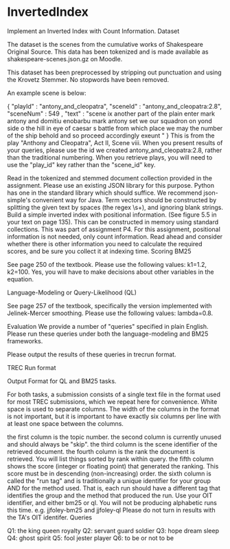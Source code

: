 # InvertedIndex

Implement an Inverted Index with Count Information.
Dataset

The dataset is the scenes from the cumulative works of Shakespeare Original Source. This data has been tokenized and is made available as shakespeare-scenes.json.gz on Moodle.

This dataset has been preprocessed by stripping out punctuation and using the Krovetz Stemmer. No stopwords have been removed.

An example scene is below:

{
  "playId" : "antony_and_cleopatra",
  "sceneId" : "antony_and_cleopatra:2.8",
  "sceneNum" : 549 ,
  "text" : "scene ix another part of the plain enter mark antony and domitiu enobarbu mark antony set we our squadron on yond side o the hill in eye of caesar s battle from which place we may the number of the ship behold and so proceed accordingly exeunt "
}
This is from the play "Anthony and Cleopatra", Act II, Scene viii. When you present results of your queries, please use the id we created antony_and_cleopatra:2.8, rather than the traditional numbering. When you retrieve plays, you will need to use the "play_id" key rather than the "scene_id" key.

Read in the tokenized and stemmed document collection provided in the assignment.
Please use an existing JSON library for this purpose. Python has one in the standard library which should suffice. We recommend json-simple's convenient way for Java.
Term vectors should be constructed by splitting the given text by spaces (the regex \\s+), and ignoring blank strings.
Build a simple inverted index with positional information. (See figure 5.5 in your text on page 135). This can be constructed in memory using standard collections. This was part of assignment P4. For this assignment, positional information is not needed, only count information.
Read ahead and consider whether there is other information you need to calculate the required scores, and be sure you collect it at indexing time.
Scoring
BM25

See page 250 of the textbook. Please use the following values: k1=1.2, k2=100. Yes, you will have to make decisions about other variables in the equation.

Language-Modeling or Query-Likelihood (QL)

See page 257 of the textbook, specifically the version implemented with Jelinek-Mercer smoothing. Please use the following values: lambda=0.8.

Evaluation
We provide a number of "queries" specified in plain English. Please run these queries under both the language-modeling and BM25 frameworks.

Please output the results of these queries in trecrun format.

TREC Run format

Output Format for QL and BM25 tasks.

For both tasks, a submission consists of a single text file in the format used for most TREC submissions, which we repeat here for convenience. White space is used to separate columns. The width of the columns in the format is not important, but it is important to have exactly six columns per line with at least one space between the columns.

the first column is the topic number.
the second column is currently unused and should always be "skip".
the third column is the scene identifier of the retrieved document.
the fourth column is the rank the document is retrieved. You will list things sorted by rank within query.
the fifth column shows the score (integer or floating point) that generated the ranking. This score must be in descending (non-increasing) order.
the sixth column is called the "run tag" and is traditionally a unique identifier for your group AND for the method used. That is, each run should have a different tag that identifies the group and the method that produced the run.
Use your OIT identifier, and either bm25 or ql. You will not be producing alphabetic runs this time.
e.g. jjfoley-bm25 and jjfoley-ql
Please do not turn in results with the TA's OIT identifer.
Queries

Q1: the king queen royalty
Q2: servant guard soldier
Q3: hope dream sleep
Q4: ghost spirit
Q5: fool jester player
Q6: to be or not to be
